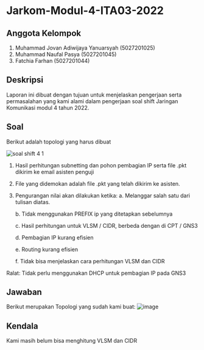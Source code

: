 # Jarkom-Modul-4-ITA03-2022
## Anggota Kelompok
1. Muhammad Jovan Adiwijaya Yanuarsyah (5027201025)
2. Muhammad Naufal Pasya (5027201045)
3. Fatchia Farhan (5027201044)

## Deskripsi
Laporan ini dibuat dengan tujuan untuk menjelaskan pengerjaan serta permasalahan yang kami alami dalam pengerjaan soal shift Jaringan Komunikasi modul 4 tahun 2022.

## Soal
Berikut adalah topologi yang harus dibuat

![soal shift 4 1](https://user-images.githubusercontent.com/90241858/204080251-e6e83879-75fd-48db-875e-3bfa57597263.png)

1. Hasil perhitungan subnetting dan pohon pembagian IP serta file .pkt dikirim ke email asisten penguji 
2. File yang didemokan adalah file .pkt yang telah dikirim ke asisten.
3. Pengurangan nilai akan dilakukan ketika:
    a. Melanggar salah satu dari tulisan diatas.
    
    b. Tidak menggunakan PREFIX ip yang ditetapkan sebelumnya
    
    c. Hasil perhitungan untuk VLSM / CIDR, berbeda dengan di CPT / GNS3
    
    d. Pembagian IP kurang efisien
    
    e. Routing kurang efisien
    
    f. Tidak bisa menjelaskan cara perhitungan VLSM dan CIDR
    
  Ralat: Tidak perlu menggunakan DHCP untuk pembagian IP pada GNS3
## Jawaban
Berikut merupakan Topologi yang sudah kami buat:
![image](https://user-images.githubusercontent.com/90241858/204080414-d65e37b5-e7bb-4988-b744-7b8900621248.png)



## Kendala
Kami masih belum bisa menghitung VLSM dan CIDR

